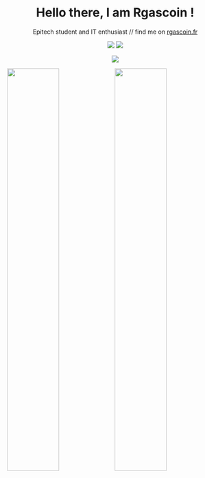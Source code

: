 <h1 align='center'>
  Hello there, I am Rgascoin !
</h1>

<!--
**Rgascoin/Rgascoin** is a ✨ _special_ ✨ repository because its `README.md` (this file) appears on your GitHub profile.
-->

<p align='center'>
    Epitech student and IT enthusiast // find me on <a href=https://www.rgascoin.fr/>rgascoin.fr</a>
</p>

<p align='center'>
<code><img src="https://visitor-badge.glitch.me/badge?page_id=Rgascoin&style=flat-square"/></code>
<code><img src="https://badges.pufler.dev/repos/Rgascoin"/></code>
</p>

<p align='center'>
 <a href="www.linkedin.com/in/rgascoin">
  <img src="https://img.shields.io/badge/LinkedIn-0077B5?style=for-the-badge&logo=linkedin&logoColor=white">
 </a>
</p>


<p float="left">
  <img src="https://github-readme-stats.vercel.app/api?username=Rgascoin&show_icons=true&theme=dracula&layout=compact&count_private=true&include_all_commits=true" width="49%" />

  <img src="https://github-readme-streak-stats.herokuapp.com/?user=Rgascoin&theme=dracula&layout=compact" width="49%" /> 
</p>

